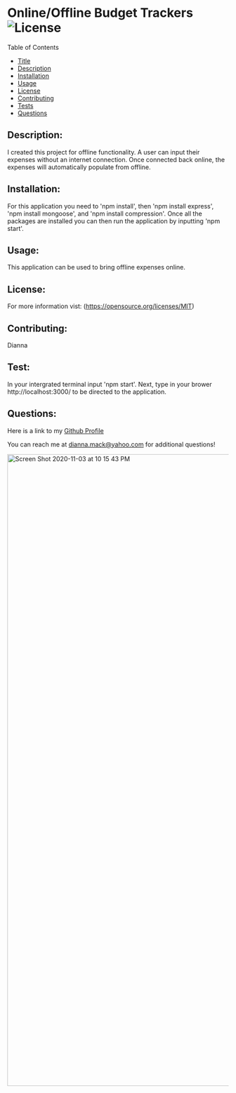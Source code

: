 # Online/Offline Budget Trackers ![License](https://img.shields.io/badge/License-MIT-yellow.svg)

  Table of Contents

  - [Title](#title)
  - [Description](#description)
  - [Installation](#installation)
  - [Usage](#usage)
  - [License](#license)
  - [Contributing](#contribution)
  - [Tests](#test)
  - [Questions](#questions)

  ## Description:
  I created this project for offline functionality. A user can input their expenses without an internet connection. Once connected back online, the expenses will automatically populate from offline.

  ## Installation:
  For this application you need to 'npm install', then 'npm install express', 'npm install mongoose', and 'npm install compression'. Once all the packages are installed you can then run the application by inputting 'npm start'.

  ## Usage:
  This application can be used to bring offline expenses online.
  
  ## License:

  For more information vist: (https://opensource.org/licenses/MIT)

  ## Contributing:
  Dianna

  ## Test:
  In your intergrated terminal input 'npm start'. Next, type in your brower http://localhost:3000/ to be directed to the application.

  ## Questions:

  Here is a link to my [Github Profile](https://github.com/dmack095-07)

  You can reach me at dianna.mack@yahoo.com for additional questions!

  <img width="1440" alt="Screen Shot 2020-11-03 at 10 15 43 PM" src="https://user-images.githubusercontent.com/65475404/98068648-aaec3a80-1e2a-11eb-889a-12393f8c26c1.png">